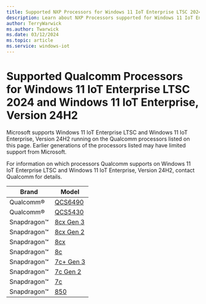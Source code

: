 ```yaml
---
title: Supported NXP Processors for Windows 11 IoT Enterprise LTSC 2024 and Windows 11 IoT Enterprise, Version 24H2
description: Learn about NXP Processors supported for Windows 11 IoT Enterprise LTSC 2024 and Windows 11 IoT Enterprise, Version 24H2
author: TerryWarwick
ms.author: Twarwick
ms.date: 03/12/2024
ms.topic: article
ms.service: windows-iot
---
```


# Supported Qualcomm Processors for Windows 11 IoT Enterprise LTSC 2024 and Windows 11 IoT Enterprise, Version 24H2

Microsoft supports Windows 11 IoT Enterprise LTSC and Windows 11 IoT Enterprise, Version 24H2 running on the Qualcomm processors listed on this page. Earlier generations of the processors listed may have limited support from Microsoft. 

For information on which processors Qualcomm supports on Windows 11 IoT Enterprise LTSC and Windows 11 IoT Enterprise, Version 24H2, contact Qualcomm for details.

| Brand | Model |
|---|---|
|Qualcomm&reg; | [QCS6490](https://www.qualcomm.com/products/internet-of-things/industrial/building-enterprise/qcs6490) |
|Qualcomm&reg; | [QCS5430](https://www.qualcomm.com/products/internet-of-things/industrial/industrial-automation/qcs5430) |
|Snapdragon&trade; | [8cx Gen 3](https://www.qualcomm.com/products/mobile/snapdragon/pcs-and-tablets/snapdragon-mobile-compute-platforms/snapdragon-8cx-gen-3-compute-platform) |
|Snapdragon&trade; | [8cx Gen 2](https://www.qualcomm.com/products/mobile/snapdragon/pcs-and-tablets/snapdragon-mobile-compute-platforms/snapdragon-8cx-gen-2-5g-compute-platform) |
|Snapdragon&trade; | [8cx](https://www.qualcomm.com/products/mobile/snapdragon/pcs-and-tablets/snapdragon-mobile-compute-platforms/snapdragon-8cx-compute-platform) |
|Snapdragon&trade; | [8c](https://www.qualcomm.com/products/mobile/snapdragon/pcs-and-tablets/snapdragon-mobile-compute-platforms/snapdragon-8c-compute-platform) |
|Snapdragon&trade; | [7c+ Gen 3](https://www.qualcomm.com/products/mobile/snapdragon/pcs-and-tablets/snapdragon-mobile-compute-platforms/snapdragon-7c-plus-gen-3-compute-platform) |
|Snapdragon&trade; | [7c Gen 2](https://www.qualcomm.com/products/mobile/snapdragon/pcs-and-tablets/snapdragon-mobile-compute-platforms/snapdragon-7c-gen-2-compute-platform) |
|Snapdragon&trade; | [7c](https://www.qualcomm.com/products/mobile/snapdragon/pcs-and-tablets/snapdragon-mobile-compute-platforms/snapdragon-7c-compute-platform) |
|Snapdragon&trade; | [850](https://www.qualcomm.com/products/mobile/snapdragon/pcs-and-tablets/snapdragon-mobile-compute-platforms/snapdragon-850-mobile-compute-platform) |